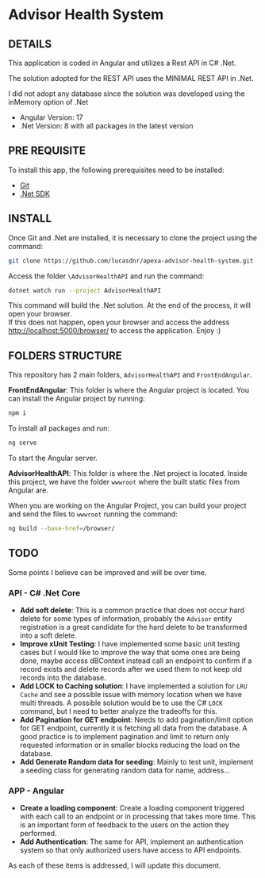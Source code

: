 # Advisor Health System

## DETAILS
This application is coded in Angular and utilizes a Rest API in C# .Net. 

The solution adopted for the REST API uses the MINIMAL REST API in .Net.

I did not adopt any database since the solution was developed using the inMemory option of .Net

- Angular Version: 17
- .Net Version: 8 with all packages in the latest version

## PRE REQUISITE
To install this app, the following prerequisites need to be installed:
- [Git](https://git-scm.com/downloads)
- [.Net SDK](https://dotnet.microsoft.com/en-us/download)

## INSTALL
Once Git and .Net are installed, it is necessary to clone the project using the command:
```sh
git clone https://github.com/lucasdnr/apexa-advisor-health-system.git
```
Access the folder `\AdvisorHealthAPI` and run the command:
```sh
dotnet watch run --project AdvisorHealthAPI
```
This command will build the .Net solution. At the end of the process, it will open your browser. <br>
If this does not happen, open your browser and access the address [http://localhost:5000/browser/](http://localhost:5000/browser/) to access the application. Enjoy :)

## FOLDERS STRUCTURE
This repository has 2 main folders, `AdvisorHealthAPI` and `FrontEndAngular`.

**FrontEndAngular**: This folder is where the Angular project is located. You can install the Angular project by running:
```sh
npm i
```
To install all packages and run:
```sh
ng serve
```
To start the Angular server.

**AdvisorHealthAPI**: This folder is where the .Net project is located. Inside this project, we have the folder `wwwroot` where the built static files from Angular are.

When you are working on the Angular Project, you can build your project and send the files to `wwwroot` running the command:
```sh
ng build --base-href=/browser/
```

## TODO
Some points I believe can be improved and will be over time.

### API - C# .Net Core
- **Add soft delete**: This is a common practice that does not occur hard delete for some types of information, probably the `Advisor` entity registration is a great candidate for the hard delete to be transformed into a soft delete.
- **Improve xUnit Testing**: I have implemented some basic unit testing cases but I would like to improve the way that some ones are being done, maybe access dBContext instead call an endpoint to confirm if a record exists and delete records after we used them to not keep old records into the database.
- **Add LOCK to Caching solution**: I have implemented a solution for `LRU Cache` and see a possible issue with memory location when we have multi threads. A possible solution would be to use the C# `LOCK` command, but I need to better analyze the tradeoffs for this.
- **Add Pagination for GET endpoint**: Needs to add pagination/limit option for GET endpoint, currently it is fetching all data from the database. A good practice is to implement pagination and limit to return only requested information or in smaller blocks reducing the load on the database.
- **Add Generate Random data for seeding**: Mainly to test unit, implement a seeding class for generating random data for name, address...

### APP - Angular
- **Create a loading component**: Create a loading component triggered with each call to an endpoint or in processing that takes more time. This is an important form of feedback to the users on the action they performed.
- **Add Authentication**: The same for API, implement an authentication system so that only authorized users have access to API endpoints.


As each of these items is addressed, I will update this document.
